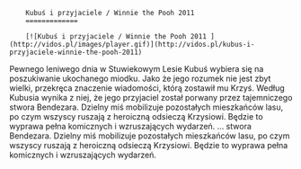 
        Kubuś i przyjaciele / Winnie the Pooh 2011 
        =============
        
        [![Kubuś i przyjaciele / Winnie the Pooh 2011 ](http://vidos.pl/images/player.gif)](http://vidos.pl/kubus-i-przyjaciele-winnie-the-pooh-2011)
        
        
 Pewnego leniwego dnia w Stuwiekowym Lesie Kubuś wybiera się na poszukiwanie ukochanego miodku. Jako że jego rozumek nie jest zbyt wielki, przekręca znaczenie wiadomości, którą zostawił mu Krzyś. Według Kubusia wynika z niej, że jego przyjaciel został porwany przez tajemniczego stwora Bendezara. Dzielny miś mobilizuje pozostałych mieszkańców lasu, po czym wszyscy ruszają z heroiczną odsieczą Krzysiowi. Będzie to wyprawa pełna komicznych i wzruszających wydarzeń.  ... stwora Bendezara. Dzielny miś mobilizuje pozostałych mieszkańców lasu, po czym wszyscy ruszają z heroiczną odsieczą Krzysiowi. Będzie to wyprawa pełna komicznych i wzruszających wydarzeń.
    